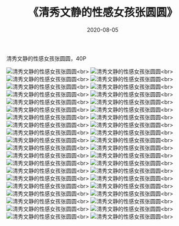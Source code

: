 ﻿---
layout: post
title: 《清秀文静的性感女孩张圆圆》
date: 2020-08-05
img: http://photo.orgx.cf/唯美/2019/清秀文静的性感女孩张圆圆/001.jpg
tags: [美女,性感,泳衣]
---

清秀文静的性感女孩张圆圆，40P

![清秀文静的性感女孩张圆圆](http://photo.orgx.cf/唯美/2019/清秀文静的性感女孩张圆圆/001.jpg''清秀文静的性感女孩张圆圆'')<br>
![清秀文静的性感女孩张圆圆](http://photo.orgx.cf/唯美/2019/清秀文静的性感女孩张圆圆/002.jpg''清秀文静的性感女孩张圆圆'')<br>
![清秀文静的性感女孩张圆圆](http://photo.orgx.cf/唯美/2019/清秀文静的性感女孩张圆圆/003.jpg''清秀文静的性感女孩张圆圆'')<br>
![清秀文静的性感女孩张圆圆](http://photo.orgx.cf/唯美/2019/清秀文静的性感女孩张圆圆/004.jpg''清秀文静的性感女孩张圆圆'')<br>
![清秀文静的性感女孩张圆圆](http://photo.orgx.cf/唯美/2019/清秀文静的性感女孩张圆圆/005.jpg''清秀文静的性感女孩张圆圆'')<br>
![清秀文静的性感女孩张圆圆](http://photo.orgx.cf/唯美/2019/清秀文静的性感女孩张圆圆/006.jpg''清秀文静的性感女孩张圆圆'')<br>
![清秀文静的性感女孩张圆圆](http://photo.orgx.cf/唯美/2019/清秀文静的性感女孩张圆圆/007.jpg''清秀文静的性感女孩张圆圆'')<br>
![清秀文静的性感女孩张圆圆](http://photo.orgx.cf/唯美/2019/清秀文静的性感女孩张圆圆/008.jpg''清秀文静的性感女孩张圆圆'')<br>
![清秀文静的性感女孩张圆圆](http://photo.orgx.cf/唯美/2019/清秀文静的性感女孩张圆圆/009.jpg''清秀文静的性感女孩张圆圆'')<br>
![清秀文静的性感女孩张圆圆](http://photo.orgx.cf/唯美/2019/清秀文静的性感女孩张圆圆/010.jpg''清秀文静的性感女孩张圆圆'')<br>
![清秀文静的性感女孩张圆圆](http://photo.orgx.cf/唯美/2019/清秀文静的性感女孩张圆圆/011.jpg''清秀文静的性感女孩张圆圆'')<br>
![清秀文静的性感女孩张圆圆](http://photo.orgx.cf/唯美/2019/清秀文静的性感女孩张圆圆/012.jpg''清秀文静的性感女孩张圆圆'')<br>
![清秀文静的性感女孩张圆圆](http://photo.orgx.cf/唯美/2019/清秀文静的性感女孩张圆圆/013.jpg''清秀文静的性感女孩张圆圆'')<br>
![清秀文静的性感女孩张圆圆](http://photo.orgx.cf/唯美/2019/清秀文静的性感女孩张圆圆/014.jpg''清秀文静的性感女孩张圆圆'')<br>
![清秀文静的性感女孩张圆圆](http://photo.orgx.cf/唯美/2019/清秀文静的性感女孩张圆圆/015.jpg''清秀文静的性感女孩张圆圆'')<br>
![清秀文静的性感女孩张圆圆](http://photo.orgx.cf/唯美/2019/清秀文静的性感女孩张圆圆/016.jpg''清秀文静的性感女孩张圆圆'')<br>
![清秀文静的性感女孩张圆圆](http://photo.orgx.cf/唯美/2019/清秀文静的性感女孩张圆圆/017.jpg''清秀文静的性感女孩张圆圆'')<br>
![清秀文静的性感女孩张圆圆](http://photo.orgx.cf/唯美/2019/清秀文静的性感女孩张圆圆/018.jpg''清秀文静的性感女孩张圆圆'')<br>
![清秀文静的性感女孩张圆圆](http://photo.orgx.cf/唯美/2019/清秀文静的性感女孩张圆圆/019.jpg''清秀文静的性感女孩张圆圆'')<br>
![清秀文静的性感女孩张圆圆](http://photo.orgx.cf/唯美/2019/清秀文静的性感女孩张圆圆/020.jpg''清秀文静的性感女孩张圆圆'')<br>
![清秀文静的性感女孩张圆圆](http://photo.orgx.cf/唯美/2019/清秀文静的性感女孩张圆圆/021.jpg''清秀文静的性感女孩张圆圆'')<br>
![清秀文静的性感女孩张圆圆](http://photo.orgx.cf/唯美/2019/清秀文静的性感女孩张圆圆/022.jpg''清秀文静的性感女孩张圆圆'')<br>
![清秀文静的性感女孩张圆圆](http://photo.orgx.cf/唯美/2019/清秀文静的性感女孩张圆圆/023.jpg''清秀文静的性感女孩张圆圆'')<br>
![清秀文静的性感女孩张圆圆](http://photo.orgx.cf/唯美/2019/清秀文静的性感女孩张圆圆/024.jpg''清秀文静的性感女孩张圆圆'')<br>
![清秀文静的性感女孩张圆圆](http://photo.orgx.cf/唯美/2019/清秀文静的性感女孩张圆圆/025.jpg''清秀文静的性感女孩张圆圆'')<br>
![清秀文静的性感女孩张圆圆](http://photo.orgx.cf/唯美/2019/清秀文静的性感女孩张圆圆/026.jpg''清秀文静的性感女孩张圆圆'')<br>
![清秀文静的性感女孩张圆圆](http://photo.orgx.cf/唯美/2019/清秀文静的性感女孩张圆圆/027.jpg''清秀文静的性感女孩张圆圆'')<br>
![清秀文静的性感女孩张圆圆](http://photo.orgx.cf/唯美/2019/清秀文静的性感女孩张圆圆/028.jpg''清秀文静的性感女孩张圆圆'')<br>
![清秀文静的性感女孩张圆圆](http://photo.orgx.cf/唯美/2019/清秀文静的性感女孩张圆圆/029.jpg''清秀文静的性感女孩张圆圆'')<br>
![清秀文静的性感女孩张圆圆](http://photo.orgx.cf/唯美/2019/清秀文静的性感女孩张圆圆/030.jpg''清秀文静的性感女孩张圆圆'')<br>
![清秀文静的性感女孩张圆圆](http://photo.orgx.cf/唯美/2019/清秀文静的性感女孩张圆圆/031.jpg''清秀文静的性感女孩张圆圆'')<br>
![清秀文静的性感女孩张圆圆](http://photo.orgx.cf/唯美/2019/清秀文静的性感女孩张圆圆/032.jpg''清秀文静的性感女孩张圆圆'')<br>
![清秀文静的性感女孩张圆圆](http://photo.orgx.cf/唯美/2019/清秀文静的性感女孩张圆圆/033.jpg''清秀文静的性感女孩张圆圆'')<br>
![清秀文静的性感女孩张圆圆](http://photo.orgx.cf/唯美/2019/清秀文静的性感女孩张圆圆/034.jpg''清秀文静的性感女孩张圆圆'')<br>
![清秀文静的性感女孩张圆圆](http://photo.orgx.cf/唯美/2019/清秀文静的性感女孩张圆圆/035.jpg''清秀文静的性感女孩张圆圆'')<br>
![清秀文静的性感女孩张圆圆](http://photo.orgx.cf/唯美/2019/清秀文静的性感女孩张圆圆/036.jpg''清秀文静的性感女孩张圆圆'')<br>
![清秀文静的性感女孩张圆圆](http://photo.orgx.cf/唯美/2019/清秀文静的性感女孩张圆圆/037.jpg''清秀文静的性感女孩张圆圆'')<br>
![清秀文静的性感女孩张圆圆](http://photo.orgx.cf/唯美/2019/清秀文静的性感女孩张圆圆/038.jpg''清秀文静的性感女孩张圆圆'')<br>
![清秀文静的性感女孩张圆圆](http://photo.orgx.cf/唯美/2019/清秀文静的性感女孩张圆圆/039.jpg''清秀文静的性感女孩张圆圆'')<br>
![清秀文静的性感女孩张圆圆](http://photo.orgx.cf/唯美/2019/清秀文静的性感女孩张圆圆/040.jpg''清秀文静的性感女孩张圆圆'')<br>
